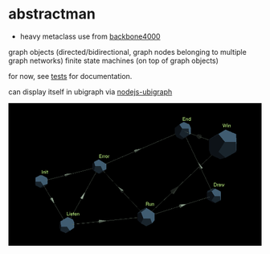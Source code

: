 abstractman
===========
- heavy metaclass use from [backbone4000](https://github.com/leshy/backbone4000)

graph objects (directed/bidirectional, graph nodes belonging to multiple graph networks)
finite state machines (on top of graph objects)

for now, see [tests](https://github.com/leshy/abstractman/blob/master/tests.ls) for documentation.
    
can display itself in ubigraph via [nodejs-ubigraph](https://github.com/leshy/nodejs-ubigraph)
    
![statemachine!](https://raw.githubusercontent.com/leshy/abstractman/master/statemachine.png)
